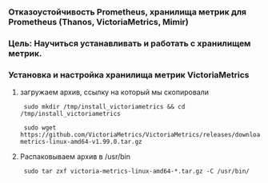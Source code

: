 ### Отказоустойчивость Prometheus, хранилища метрик для Prometheus (Thanos, VictoriaMetrics, Mimir)
### Цель: Научиться устанавливать и работать с хранилищем метрик.

### Установка и настройка хранилища метрик VictoriaMetrics
1. загружаем архив, ссылку на который мы скопировали
	
 		sudo mkdir /tmp/install_victoriametrics && cd /tmp/install_victoriametrics

		sudo wget https://github.com/VictoriaMetrics/VictoriaMetrics/releases/download/v1.99.0/victoria-metrics-linux-amd64-v1.99.0.tar.gz

2. Распаковываем архив в /usr/bin

		sudo tar zxf victoria-metrics-linux-amd64-*.tar.gz -C /usr/bin/
